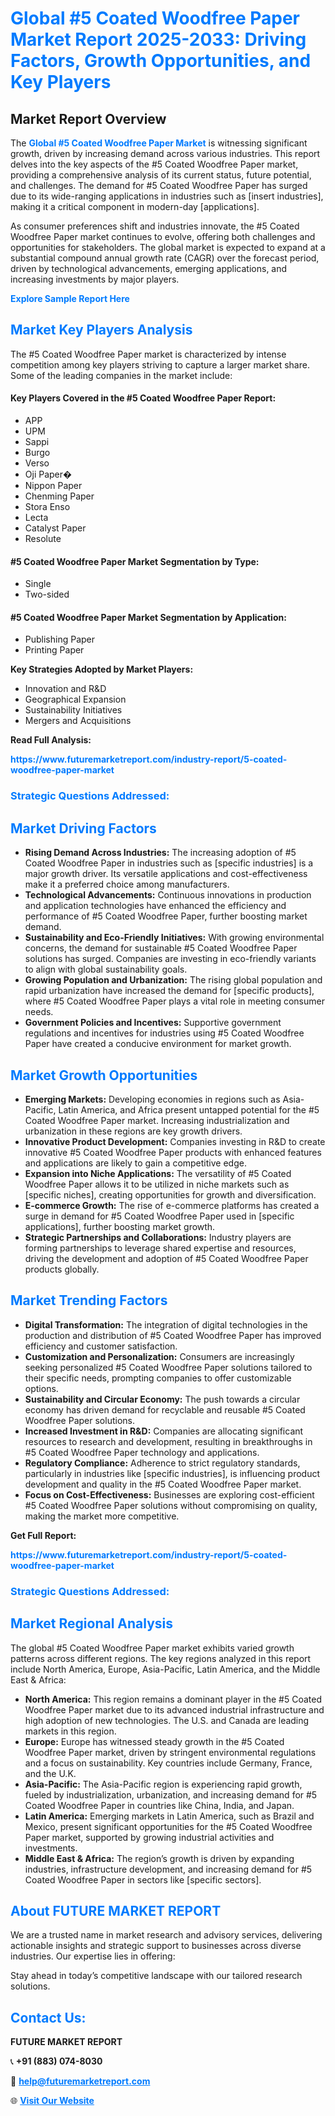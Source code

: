 <h1 style="color: #007BFF;">Global #5 Coated Woodfree Paper Market Report 2025-2033: Driving Factors, Growth Opportunities, and Key Players</h1>

<section id="overview">
<h2>Market Report Overview</h2>
<p>The <a href="https://www.futuremarketreport.com/industry-report/5-coated-woodfree-paper-market" style="color: #007BFF; text-decoration: none;"><strong>Global #5 Coated Woodfree Paper Market</strong></a> is witnessing significant growth, driven by increasing demand across various industries. This report delves into the key aspects of the #5 Coated Woodfree Paper market, providing a comprehensive analysis of its current status, future potential, and challenges. The demand for #5 Coated Woodfree Paper has surged due to its wide-ranging applications in industries such as [insert industries], making it a critical component in modern-day [applications].</p>
<p>As consumer preferences shift and industries innovate, the #5 Coated Woodfree Paper market continues to evolve, offering both challenges and opportunities for stakeholders. The global market is expected to expand at a substantial compound annual growth rate (CAGR) over the forecast period, driven by technological advancements, emerging applications, and increasing investments by major players.</p>
</section>

<section id="overview">
<p><a href="https://www.futuremarketreport.com/request-sample/reportId=92158" style="color: #007BFF; text-decoration: none;"><strong>Explore Sample Report Here</strong></a></p>
</section>

<section id="key-players">
<h2 style="color: #007BFF;">Market Key Players Analysis</h2>
<p>The #5 Coated Woodfree Paper market is characterized by intense competition among key players striving to capture a larger market share. Some of the leading companies in the market include:</p>
<h4>Key Players Covered in the #5 Coated Woodfree Paper Report:</h4>
<ul><li>APP</li><li>UPM</li><li>Sappi</li><li>Burgo</li><li>Verso</li><li>Oji Paper�</li><li>Nippon Paper</li><li>Chenming Paper</li><li>Stora Enso</li><li>Lecta</li><li>Catalyst Paper</li><li>Resolute</li></ul>
<h4>#5 Coated Woodfree Paper Market Segmentation by Type:</h4>
<ul><li>Single</li><li>Two-sided</li></ul>

<h4>#5 Coated Woodfree Paper Market Segmentation by Application:</h4>
<ul><li>Publishing Paper</li><li>Printing Paper</li></ul>
<p><strong>Key Strategies Adopted by Market Players:</strong></p>
<ul>
<li>Innovation and R&D</li>
<li>Geographical Expansion</li>
<li>Sustainability Initiatives</li>
<li>Mergers and Acquisitions</li>
</ul>
</section>

<section>
<p><strong>Read Full Analysis: </strong></p><a href="https://www.futuremarketreport.com/industry-report/5-coated-woodfree-paper-market" style="color: #007BFF; text-decoration: none;"><strong>https://www.futuremarketreport.com/industry-report/5-coated-woodfree-paper-market</strong></a>
<h3 style="color: #007BFF;">Strategic Questions Addressed:</h3>
</section>

<section id="driving-factors">
<h2 style="color: #007BFF;">Market Driving Factors</h2>
<ul>
<li><strong>Rising Demand Across Industries:</strong> The increasing adoption of #5 Coated Woodfree Paper in industries such as [specific industries] is a major growth driver. Its versatile applications and cost-effectiveness make it a preferred choice among manufacturers.</li>
<li><strong>Technological Advancements:</strong> Continuous innovations in production and application technologies have enhanced the efficiency and performance of #5 Coated Woodfree Paper, further boosting market demand.</li>
<li><strong>Sustainability and Eco-Friendly Initiatives:</strong> With growing environmental concerns, the demand for sustainable #5 Coated Woodfree Paper solutions has surged. Companies are investing in eco-friendly variants to align with global sustainability goals.</li>
<li><strong>Growing Population and Urbanization:</strong> The rising global population and rapid urbanization have increased the demand for [specific products], where #5 Coated Woodfree Paper plays a vital role in meeting consumer needs.</li>
<li><strong>Government Policies and Incentives:</strong> Supportive government regulations and incentives for industries using #5 Coated Woodfree Paper have created a conducive environment for market growth.</li>
</ul>
</section>

<section id="growth-opportunities">
<h2 style="color: #007BFF;">Market Growth Opportunities</h2>
<ul>
<li><strong>Emerging Markets:</strong> Developing economies in regions such as Asia-Pacific, Latin America, and Africa present untapped potential for the #5 Coated Woodfree Paper market. Increasing industrialization and urbanization in these regions are key growth drivers.</li>
<li><strong>Innovative Product Development:</strong> Companies investing in R&D to create innovative #5 Coated Woodfree Paper products with enhanced features and applications are likely to gain a competitive edge.</li>
<li><strong>Expansion into Niche Applications:</strong> The versatility of #5 Coated Woodfree Paper allows it to be utilized in niche markets such as [specific niches], creating opportunities for growth and diversification.</li>
<li><strong>E-commerce Growth:</strong> The rise of e-commerce platforms has created a surge in demand for #5 Coated Woodfree Paper used in [specific applications], further boosting market growth.</li>
<li><strong>Strategic Partnerships and Collaborations:</strong> Industry players are forming partnerships to leverage shared expertise and resources, driving the development and adoption of #5 Coated Woodfree Paper products globally.</li>
</ul>
</section>

<section id="trending-factors">
<h2 style="color: #007BFF;">Market Trending Factors</h2>
<ul>
<li><strong>Digital Transformation:</strong> The integration of digital technologies in the production and distribution of #5 Coated Woodfree Paper has improved efficiency and customer satisfaction.</li>
<li><strong>Customization and Personalization:</strong> Consumers are increasingly seeking personalized #5 Coated Woodfree Paper solutions tailored to their specific needs, prompting companies to offer customizable options.</li>
<li><strong>Sustainability and Circular Economy:</strong> The push towards a circular economy has driven demand for recyclable and reusable #5 Coated Woodfree Paper solutions.</li>
<li><strong>Increased Investment in R&D:</strong> Companies are allocating significant resources to research and development, resulting in breakthroughs in #5 Coated Woodfree Paper technology and applications.</li>
<li><strong>Regulatory Compliance:</strong> Adherence to strict regulatory standards, particularly in industries like [specific industries], is influencing product development and quality in the #5 Coated Woodfree Paper market.</li>
<li><strong>Focus on Cost-Effectiveness:</strong> Businesses are exploring cost-efficient #5 Coated Woodfree Paper solutions without compromising on quality, making the market more competitive.</li>
</ul>
</section>

<section>
<p><strong>Get Full Report: </strong></p><a href="https://www.futuremarketreport.com/industry-report/5-coated-woodfree-paper-market" style="color: #007BFF; text-decoration: none;"><strong>https://www.futuremarketreport.com/industry-report/5-coated-woodfree-paper-market</strong></a>
<h3 style="color: #007BFF;">Strategic Questions Addressed:</h3>
</section>


<section id="regional-analysis">
<h2 style="color: #007BFF;">Market Regional Analysis</h2>
<p>The global #5 Coated Woodfree Paper market exhibits varied growth patterns across different regions. The key regions analyzed in this report include North America, Europe, Asia-Pacific, Latin America, and the Middle East & Africa:</p>
<ul>
<li><strong>North America:</strong> This region remains a dominant player in the #5 Coated Woodfree Paper market due to its advanced industrial infrastructure and high adoption of new technologies. The U.S. and Canada are leading markets in this region.</li>
<li><strong>Europe:</strong> Europe has witnessed steady growth in the #5 Coated Woodfree Paper market, driven by stringent environmental regulations and a focus on sustainability. Key countries include Germany, France, and the U.K.</li>
<li><strong>Asia-Pacific:</strong> The Asia-Pacific region is experiencing rapid growth, fueled by industrialization, urbanization, and increasing demand for #5 Coated Woodfree Paper in countries like China, India, and Japan.</li>
<li><strong>Latin America:</strong> Emerging markets in Latin America, such as Brazil and Mexico, present significant opportunities for the #5 Coated Woodfree Paper market, supported by growing industrial activities and investments.</li>
<li><strong>Middle East & Africa:</strong> The region’s growth is driven by expanding industries, infrastructure development, and increasing demand for #5 Coated Woodfree Paper in sectors like [specific sectors].</li>
</ul>
</section>

<footer>
<h2 style="color: #007BFF;">About FUTURE MARKET REPORT</h2>
<p>We are a trusted name in market research and advisory services, delivering actionable insights and strategic support to businesses across diverse industries. Our expertise lies in offering:</p>

<p>Stay ahead in today’s competitive landscape with our tailored research solutions.</p>

<h2 style="color: #007BFF;">Contact Us:</h2>
<p><strong>FUTURE MARKET REPORT</strong></p>
<p>📞 <strong>+91 (883) 074-8030</strong></p>
<p>📧 <strong><a href="mailto:help@futuremarketreport.com" style="color: #007BFF;">help@futuremarketreport.com</a></strong></p>
<p>🌐 <strong><a href="https://www.futuremarketreport.com/" style="color: #007BFF;">Visit Our Website</a></strong></p>
</footer>